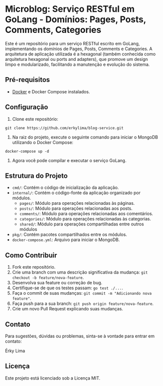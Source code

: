 Microblog: Serviço RESTful em GoLang - Domínios: Pages, Posts, Comments, Categories
================================================================================

Este é um repositório para um serviço RESTful escrito em GoLang, implementando os domínios de Pages, Posts, Comments e Categories. A arquitetura de aplicação utilizada é a hexagonal (também conhecida como arquitetura hexagonal ou ports and adapters), que promove um design limpo e modularizado, facilitando a manutenção e evolução do sistema.

Pré-requisitos
--------------

*   [Docker](https://www.docker.com/) e Docker Compose instalados.

Configuração
------------

1.  Clone este repositório:

```git clone https://github.com/erkylima/blog-service.git```

1.  Na raiz do projeto, execute o seguinte comando para iniciar o MongoDB utilizando o Docker Compose:


```docker-compose up -d```

1.  Agora você pode compilar e executar o serviço GoLang.

Estrutura do Projeto
--------------------

*   `cmd/`: Contém o código de inicialização da aplicação.
*   `internal/`: Contém o código-fonte da aplicação organizado por módulos.
    *   `pages/`: Módulo para operações relacionadas às páginas.
    *   `posts/`: Módulo para operações relacionadas aos posts.
    *   `comments/`: Módulo para operações relacionadas aos comentários.
    *   `categories/`: Módulo para operações relacionadas às categorias.
    *   `shared/`: Módulo para operações compartilhadas entre outros módulos
*   `pkg/`: Contém pacotes compartilhados entre os módulos.
*   `docker-compose.yml`: Arquivo para iniciar o MongoDB.

Como Contribuir
---------------

1.  Fork este repositório.
2.  Crie uma branch com uma descrição significativa da mudança: `git checkout -b feature/nova-feature`.
3.  Desenvolva sua feature ou correção de bug.
4.  Certifique-se de que os testes passam: `go test ./...`.
5.  Faça o commit de suas mudanças: `git commit -m "Adicionando nova feature"`.
6.  Faça push para a sua branch: `git push origin feature/nova-feature`.
7.  Crie um novo Pull Request explicando suas mudanças.

Contato
-------

Para sugestões, dúvidas ou problemas, sinta-se à vontade para entrar em contato:

Érky Lima

Licença
-------

Este projeto está licenciado sob a Licença MIT.